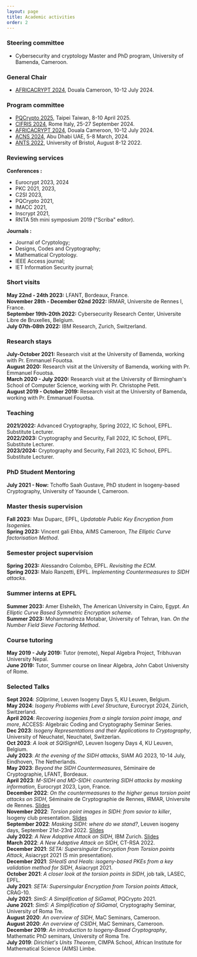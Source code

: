 ```yaml
---
layout: page
title: Academic activities
order: 2
---
```



### Steering committee

- Cybersecurity and cryptology Master and PhD program, University of Bamenda, Cameroon.
  
### General Chair

- [AFRICACRYPT 2024](https://www.africacrypt2024.com), Douala Cameroon, 10-12 July 2024.

### Program committee

- [PQCrypto 2025](https://pqcrypto2025.iis.sinica.edu.tw),  Taipei Taiwan, 8-10 April 2025.
- [CIFRIS 2024](https://www.decifris.it/cifris24/homeCifris24), Rome Italy, 25-27 September 2024.
- [AFRICACRYPT 2024](https://www.africacrypt2024.com), Douala Cameroon, 10-12 July 2024.
- [ACNS 2024](https://wp.nyu.edu/acns2024/), Abu Dhabi UAE, 5-8 March, 2024.
- [ANTS 2022](https://people.maths.bris.ac.uk/~jb12407/ANTS-XV/index.html), University of Bristol, August 8-12 2022.

### Reviewing services

**Conferences :** 
- Eurocrypt 2023, 2024
- PKC 2021, 2023,
- C2SI 2023, 
- PQCrypto 2021,
- IMACC 2021,
- Inscrypt 2021,
- RNTA 5th mini symposium  2019 ("Scriba" editor).

**Journals :**
- Journal of Cryptology;
- Designs, Codes and Cryptography;
- Mathematical Cryptology.
- IEEE Access journal;
- IET Information Security journal;


### Short visits

**May 22nd - 24th 2023:** LFANT, Bordeaux, France.\
**November 28th - December 02nd 2022:** IRMAR, Universite de Rennes I, France.\
**September 19th-20th 2022:** Cybersecurity Research Center, Universite Libre de Bruxelles, Belgium.\
**July 07th-08th 2022:** IBM Research, Zurich, Switzerland.

### Research stays

**July-October 2021:** Research visit at the University of Bamenda, working with Pr. Emmanuel Fouotsa.\
**August 2020:** Research visit at the University of Bamenda, working with Pr. Emmanuel Fouotsa.\
**March 2020 - July 2020:** Research visit at the University of Birmingham's School of Computer Science, working with Pr. Christophe Petit.\
**August 2019 - October 2019:** Research visit at the University of Bamenda, working with Pr. Emmanuel Fouotsa.

### Teaching
**2021/2022:** Advanced Cryptography, Spring 2022, IC School, EPFL. Substitute Lecturer.\
**2022/2023:** Cryptography and Security, Fall 2022,  IC School, EPFL. Substitute Lecturer.\
**2023/2024:** Cryptography and Security, Fall 2023,  IC School, EPFL. Substitute Lecturer.

### PhD Student Mentoring

**July 2021 - Now:** Tchoffo Saah Gustave, PhD student in Isogeny-based Cryptography, University of Yaounde I, Cameroon.

### Master thesis supervision

**Fall 2023:** Max Duparc, EPFL, _Updatable Public Key Encryption from Isogenies_.\
**Spring 2023:** Vincent gali Ehba, AIMS Cameroon, _The Elliptic Curve factorisation Method_.

### Semester project supervision

**Spring 2023:** Alessandro Colombo, EPFL. _Revisiting the ECM_.\
**Spring 2023:** Malo Ranzetti, EPFL. _Implementing Countermeasures to SIDH attacks_.


### Summer interns at EPFL

**Summer 2023:** Amer Elsheikh, The American University in Cairo,
Egypt. _An Elliptic Curve Based Symmetric Encryption scheme_.\
**Summer 2023:** Mohammadreza Motabar, University of Tehran,
Iran. _On the Number Field Sieve Factoring Method_.

### Course tutoring

**May 2019 - July 2019:** Tutor (remote), Nepal Algebra Project, Tribhuvan University Nepal.\
**June 2019:** Tutor, Summer course on linear Algebra, John Cabot University of Rome.

### Selected Talks
**Sept 2024**: *SQIprime*, Leuven Isogeny Days 5, KU Leuven, Belgium.\
**May 2024**: *Isogeny Problems with Level Structure*, Eurocrypt 2024, Zürich, Switzerland. \
**April 2024**: *Recovering isogenies from a single torsion point image, and more*, ACCESS: Algebraic Coding and Cryptography Seminar Series.\
**Dec 2023**: *Isogeny Representations and their Applications to Cryptography*, University of Neuchatel, Neuchatel, Switzerlan.\
**Oct 2023**: *A look at SQISignHD*, Leuven Isogeny Days 4, KU Leuven, Belgium.\
**July 2023**: *At the evening of the SIDH attacks*, SIAM AG 2023, 10-14 July, Eindhoven, The Netherlands.\
**May 2023**: *Beyond the SIDH Countermeasures*, Séminaire de Cryptographie, LFANT, Bordeaux. \
**April 2023**: *M-SIDH and MD-SIDH: countering SIDH attacks by masking information*, Eurocrypt 2023, Lyon, France.\
**December 2022**: *On the countermeasures to the higher genus torsion point attacks on SIDH*, Séminaire de Cryptographie de Rennes, IRMAR, Universite de Rennes. [Slides](https://github.com/BorisFouotsa/BorisFouotsa.github.io/blob/main/files/IRMAR_Dec_2022-2.pdf)\
**November 2022**: *Torsion point images in SIDH: from savior to killer*,  Isogeny club presentation. [Slides](https://github.com/BorisFouotsa/BorisFouotsa.github.io/blob/main/files/Isogeny_club_2022_Boris.pdf)\
**September 2022**: *Masking SIDH: where do we stand?*,  Leuven isogeny days, September 21st-23rd 2022. [Slides](https://github.com/BorisFouotsa/BorisFouotsa.github.io/blob/main/files/Masking_SIDH_Leuven2022.pdf)\
**July 2022**: *A New Adaptive Attack on SIDH*,  IBM Zurich. [Slides](https://github.com/BorisFouotsa/BorisFouotsa.github.io/blob/main/files/IBM2022.pdf)\
**March 2022**: *A New Adaptive Attack on SIDH*,  CT-RSA 2022.\
**December 2021**: *SETA: Supersingular Encryption from Torsion points Attack*,  Asiacrypt 2021 (5 min presentation).\
**December 2021**: *SHealS and Heals: isogeny-based PKEs from a key validation method for SIDH*, Asiacrypt 2021.\
**October 2021**: *A closer look at the torsion points in SIDH*, job talk, LASEC, EPFL.\
**July 2021**: *SETA: Supersingular Encryption from Torsion points Attack*, CRAG-10.\
**July 2021**: *SimS: A Simplification of SiGamal*, PQCrypto 2021.\
**June 2021**: *SimS: A Simplification of SiGamal*, Cryptography Seminar, University of Roma Tre.\
**August 2020**: *An overview of SIDH*, MaC Seminars, Cameroon.\
**August 2020**: *An overview of CSIDH*, MaC Seminars, Cameroon.\
**December 2019**: *An introduction to Isogeny-Based Cryptography*, Mathematic PhD seminars, University of Roma Tre.\
**July 2019**: *Dirichlet's Units Theorem*, CIMPA School, African Institute for Mathematical Science (AIMS) Limbe.
